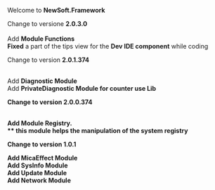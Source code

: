 Welcome to <b>NewSoft.Framework</b>

Change to versione <b>2.0.3.0</b><br><br>
Add <b>Module Functions</b><br>
<b>Fixed</b> a part of the tips view for the <b>Dev IDE component</b> while coding<br>

Change to version <b>2.0.1.374</b><br><br>

Add <b>Diagnostic Module</b><br>
Add <b>PrivateDiagnostic Module<b> for counter use Lib<br>

Change to version <b>2.0.0.374</b><br><br>

Add <b>Module Registry.</b><br>
** this module helps the manipulation of the system registry

Change to version <b>1.0.1</b><br>

Add <b>MicaEffect Module</b><br>
Add <b>SysInfo Module</b><br>
Add <b>Update Module</b><br>
Add <b>Network Module</b><br>

